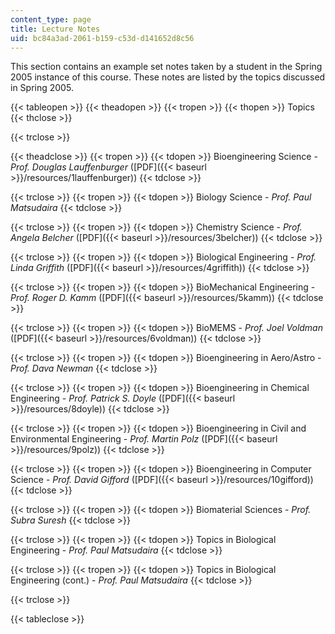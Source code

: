 ```yaml
---
content_type: page
title: Lecture Notes
uid: bc84a3ad-2061-b159-c53d-d141652d8c56
---
```


This section contains an example set notes taken by a student in the Spring 2005 instance of this course. These notes are listed by the topics discussed in Spring 2005.

{{< tableopen >}}
{{< theadopen >}}
{{< tropen >}}
{{< thopen >}}
Topics
{{< thclose >}}

{{< trclose >}}

{{< theadclose >}}
{{< tropen >}}
{{< tdopen >}}
Bioengineering Science - _Prof. Douglas Lauffenburger_ ([PDF]({{< baseurl >}}/resources/1lauffenburger))
{{< tdclose >}}

{{< trclose >}}
{{< tropen >}}
{{< tdopen >}}
Biology Science - _Prof. Paul Matsudaira_
{{< tdclose >}}

{{< trclose >}}
{{< tropen >}}
{{< tdopen >}}
Chemistry Science - _Prof. Angela Belcher_ ([PDF]({{< baseurl >}}/resources/3belcher))
{{< tdclose >}}

{{< trclose >}}
{{< tropen >}}
{{< tdopen >}}
Biological Engineering - _Prof. Linda Griffith_ ([PDF]({{< baseurl >}}/resources/4griffith))
{{< tdclose >}}

{{< trclose >}}
{{< tropen >}}
{{< tdopen >}}
BioMechanical Engineering - _Prof. Roger D. Kamm_ ([PDF]({{< baseurl >}}/resources/5kamm))
{{< tdclose >}}

{{< trclose >}}
{{< tropen >}}
{{< tdopen >}}
BioMEMS - _Prof. Joel Voldman_ ([PDF]({{< baseurl >}}/resources/6voldman))
{{< tdclose >}}

{{< trclose >}}
{{< tropen >}}
{{< tdopen >}}
Bioengineering in Aero/Astro - _Prof. Dava Newman_
{{< tdclose >}}

{{< trclose >}}
{{< tropen >}}
{{< tdopen >}}
Bioengineering in Chemical Engineering - _Prof. Patrick S. Doyle_ ([PDF]({{< baseurl >}}/resources/8doyle))
{{< tdclose >}}

{{< trclose >}}
{{< tropen >}}
{{< tdopen >}}
Bioengineering in Civil and Environmental Engineering - _Prof. Martin Polz_ ([PDF]({{< baseurl >}}/resources/9polz))
{{< tdclose >}}

{{< trclose >}}
{{< tropen >}}
{{< tdopen >}}
Bioengineering in Computer Science - _Prof. David Gifford_ ([PDF]({{< baseurl >}}/resources/10gifford))
{{< tdclose >}}

{{< trclose >}}
{{< tropen >}}
{{< tdopen >}}
Biomaterial Sciences - _Prof. Subra Suresh_
{{< tdclose >}}

{{< trclose >}}
{{< tropen >}}
{{< tdopen >}}
Topics in Biological Engineering - _Prof._ _Paul Matsudaira_
{{< tdclose >}}

{{< trclose >}}
{{< tropen >}}
{{< tdopen >}}
Topics in Biological Engineering (cont.) - _Prof. Paul Matsudaira_
{{< tdclose >}}

{{< trclose >}}

{{< tableclose >}}